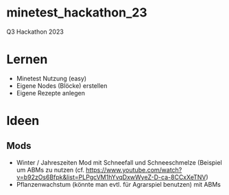 # minetest_hackathon_23
Q3 Hackathon 2023

# Lernen
- Minetest Nutzung (easy)
- Eigene Nodes (Blöcke) erstellen
- Eigene Rezepte anlegen

# Ideen

## Mods

- Winter / Jahreszeiten Mod mit Schneefall und Schneeschmelze (Beispiel um ABMs zu nutzen (cf. https://www.youtube.com/watch?v=b92zOs6Bfpk&list=PLPgcVM1hYvqDxwWyeZ-D-ca-8CCxXeTNV)
- Pflanzenwachstum (könnte man evtl. für Agrarspiel benutzen) mit ABMs
